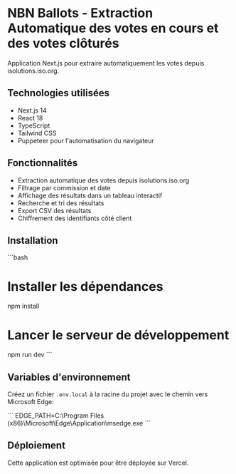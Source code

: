 # NBN Ballots - Extraction Automatique des votes en cours et des votes clôturés

Application Next.js pour extraire automatiquement les votes depuis isolutions.iso.org.

## Technologies utilisées

- Next.js 14
- React 18
- TypeScript
- Tailwind CSS
- Puppeteer pour l'automatisation du navigateur

## Fonctionnalités

- Extraction automatique des votes depuis isolutions.iso.org
- Filtrage par commission et date
- Affichage des résultats dans un tableau interactif
- Recherche et tri des résultats
- Export CSV des résultats
- Chiffrement des identifiants côté client

## Installation

\`\`\`bash
# Installer les dépendances
npm install

# Lancer le serveur de développement
npm run dev
\`\`\`

## Variables d'environnement

Créez un fichier `.env.local` à la racine du projet avec le chemin vers Microsoft Edge:

\`\`\`
EDGE_PATH=C:\\Program Files (x86)\\Microsoft\\Edge\\Application\\msedge.exe
\`\`\`

## Déploiement

Cette application est optimisée pour être déployée sur Vercel.
